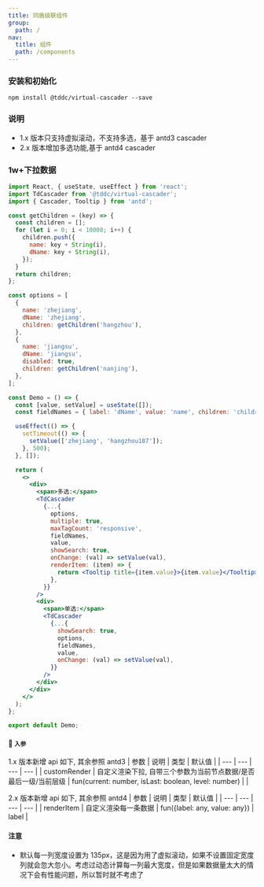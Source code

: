 ```yaml
---
title: 同盾级联组件
group:
  path: /
nav:
  title: 组件
  path: /components
---
```


### 安装和初始化

```
npm install @tddc/virtual-cascader --save
```

### 说明

- 1.x 版本只支持虚拟滚动，不支持多选，基于 antd3 cascader
- 2.x 版本增加多选功能,基于 antd4 cascader

### 1w+下拉数据

```jsx
import React, { useState, useEffect } from 'react';
import TdCascader from '@tddc/virtual-cascader';
import { Cascader, Tooltip } from 'antd';

const getChildren = (key) => {
  const children = [];
  for (let i = 0; i < 10000; i++) {
    children.push({
      name: key + String(i),
      dName: key + String(i),
    });
  }
  return children;
};

const options = [
  {
    name: 'zhejiang',
    dName: 'zhejiang',
    children: getChildren('hangzhou'),
  },
  {
    name: 'jiangsu',
    dName: 'jiangsu',
    disabled: true,
    children: getChildren('nanjing'),
  },
];

const Demo = () => {
  const [value, setValue] = useState([]);
  const fieldNames = { label: 'dName', value: 'name', children: 'children' };

  useEffect(() => {
    setTimeout(() => {
      setValue(['zhejiang', 'hangzhou187']);
    }, 500);
  }, []);

  return (
    <>
      <div>
        <span>多选:</span>
        <TdCascader
          {...{
            options,
            multiple: true,
            maxTagCount: 'responsive',
            fieldNames,
            value,
            showSearch: true,
            onChange: (val) => setValue(val),
            renderItem: (item) => {
              return <Tooltip title={item.value}>{item.value}</Tooltip>;
            },
          }}
        />
        <div>
          <span>单选:</span>
          <TdCascader
            {...{
              showSearch: true,
              options,
              fieldNames,
              value,
              onChange: (val) => setValue(val),
            }}
          />
        </div>
      </div>
    </>
  );
};

export default Demo;
```

#### 🚀 `入参`

1.x 版本新增 api 如下, 其余参照 antd3 | 参数 | 说明 | 类型 | 默认值 | | --- | --- | --- | --- | | customRender | 自定义渲染下拉, 自带三个参数为当前节点数据/是否最后一级/当前层级 | fun(current: number, isLast: boolean, level: number) | |

2.x 版本新增 api 如下, 其余参照 antd4 | 参数 | 说明 | 类型 | 默认值 | | --- | --- | --- | --- | | renderItem | 自定义渲染每一条数据 | fun({label: any, value: any}) | label |

#### 注意

- 默认每一列宽度设置为 135px，这是因为用了虚拟滚动，如果不设置固定宽度列就会忽大忽小。考虑过动态计算每一列最大宽度，但是如果数据量太大的情况下会有性能问题，所以暂时就不考虑了
